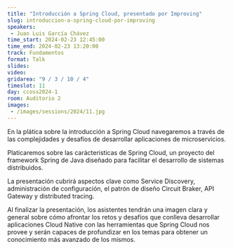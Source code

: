 ```yaml
---
title: "Introducción a Spring Cloud, presentado por Improving"
slug: introduccion-a-spring-cloud-por-improving
speakers:
 - Juan Luis García Chávez
time_start: 2024-02-23 12:45:00
time_end: 2024-02-23 13:20:00
track: Fundamentos
format: Talk
slides: 
video: 
gridarea: "9 / 3 / 10 / 4"
timeslot: 11
day: ccoss2024-1
room: Auditorio 2
images: 
 - /images/sessions/2024/11.jpg
---
```


En la plática sobre la introducción a Spring Cloud navegaremos a través de las complejidades y desafíos de desarrollar aplicaciones de microservicios.
 
Platicaremos sobre las carácteristicas de Spring Cloud, un proyecto del framework Spring de Java diseñado para facilitar el desarrollo de sistemas distribuidos.
 
La presentación cubrirá aspectos clave como Service Discovery, administración de configuración, el patrón de diseño Circuit Braker, API Gateway y distributed tracing.
 
Al finalizar la presentación, los asistentes tendrán una imagen clara y general sobre cómo afrontar los retos y desafíos que conlleva desarrollar aplicaciones Cloud Native con las herramientas que Spring Cloud nos provee y serán capaces de profundizar en los temas para obtener un conocimiento más avanzado de los mismos.